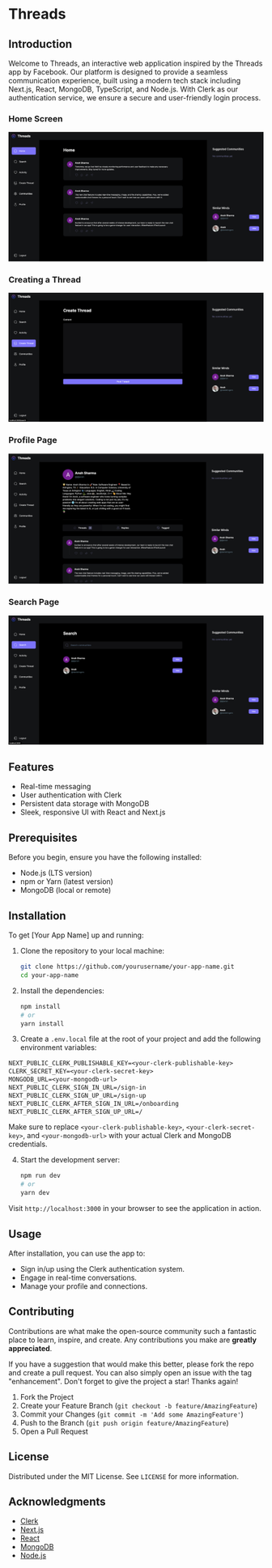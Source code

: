 # Threads

## Introduction

Welcome to Threads, an interactive web application inspired by the Threads app by Facebook. Our platform is designed to provide a seamless communication experience, built using a modern tech stack including Next.js, React, MongoDB, TypeScript, and Node.js. With Clerk as our authentication service, we ensure a secure and user-friendly login process.

### Home Screen
![Home Screen](/readme-images/home-screen.png)

### Creating a Thread
![Creating a Thread](/readme-images/create-thread-screen.png)

### Profile Page
![Profile Page](/readme-images/profile-screen.png)

### Search Page
![Search Page](/readme-images/search-screen.png)

## Features

* Real-time messaging
* User authentication with Clerk
* Persistent data storage with MongoDB
* Sleek, responsive UI with React and Next.js

## Prerequisites

Before you begin, ensure you have the following installed:
- Node.js (LTS version)
- npm or Yarn (latest version)
- MongoDB (local or remote)

## Installation

To get [Your App Name] up and running:

1. Clone the repository to your local machine:
   ```sh
   git clone https://github.com/yourusername/your-app-name.git
   cd your-app-name
   ```

2. Install the dependencies:
   ```sh
   npm install
   # or
   yarn install
   ```

3. Create a `.env.local` file at the root of your project and add the following environment variables:

```
NEXT_PUBLIC_CLERK_PUBLISHABLE_KEY=<your-clerk-publishable-key>
CLERK_SECRET_KEY=<your-clerk-secret-key>
MONGODB_URL=<your-mongodb-url>
NEXT_PUBLIC_CLERK_SIGN_IN_URL=/sign-in
NEXT_PUBLIC_CLERK_SIGN_UP_URL=/sign-up
NEXT_PUBLIC_CLERK_AFTER_SIGN_IN_URL=/onboarding
NEXT_PUBLIC_CLERK_AFTER_SIGN_UP_URL=/
```

Make sure to replace `<your-clerk-publishable-key>`, `<your-clerk-secret-key>`, and `<your-mongodb-url>` with your actual Clerk and MongoDB credentials.

4. Start the development server:
   ```sh
   npm run dev
   # or
   yarn dev
   ```

Visit `http://localhost:3000` in your browser to see the application in action.

## Usage

After installation, you can use the app to:
- Sign in/up using the Clerk authentication system.
- Engage in real-time conversations.
- Manage your profile and connections.

## Contributing

Contributions are what make the open-source community such a fantastic place to learn, inspire, and create. Any contributions you make are **greatly appreciated**.

If you have a suggestion that would make this better, please fork the repo and create a pull request. You can also simply open an issue with the tag "enhancement".
Don't forget to give the project a star! Thanks again!

1. Fork the Project
2. Create your Feature Branch (`git checkout -b feature/AmazingFeature`)
3. Commit your Changes (`git commit -m 'Add some AmazingFeature'`)
4. Push to the Branch (`git push origin feature/AmazingFeature`)
5. Open a Pull Request

## License

Distributed under the MIT License. See `LICENSE` for more information.

## Acknowledgments

* [Clerk](https://clerk.dev/)
* [Next.js](https://nextjs.org/)
* [React](https://reactjs.org/)
* [MongoDB](https://www.mongodb.com/)
* [Node.js](https://nodejs.org/)